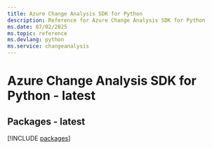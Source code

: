 ```yaml
---
title: Azure Change Analysis SDK for Python
description: Reference for Azure Change Analysis SDK for Python
ms.date: 07/02/2025
ms.topic: reference
ms.devlang: python
ms.service: changeanalysis
---
```

# Azure Change Analysis SDK for Python - latest
## Packages - latest
[!INCLUDE [packages](change-analysis-index.md)]